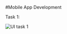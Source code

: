 #Mobile App Development

Task 1:

![UI task 1](https://github.com/sthakrishnakumar/elective1-IT-7th-sem/assets/60802660/2eb96bf3-dcaf-4b9f-9109-9b9ac85e601e)
